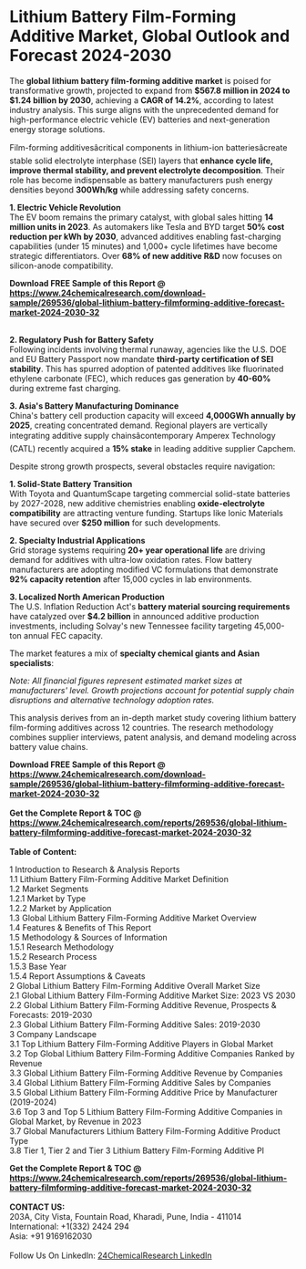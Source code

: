 <h1>Lithium Battery Film-Forming Additive Market, Global Outlook and Forecast 2024-2030</h1><p>The <strong>global lithium battery film-forming additive market</strong> is poised for transformative growth, projected to expand from <strong>$567.8 million in 2024 to $1.24 billion by 2030</strong>, achieving a <strong>CAGR of 14.2%</strong>, according to latest industry analysis. This surge aligns with the unprecedented demand for high-performance electric vehicle (EV) batteries and next-generation energy storage solutions.</p><p>Film-forming additivesâcritical components in lithium-ion batteriesâcreate stable solid electrolyte interphase (SEI) layers that <strong>enhance cycle life, improve thermal stability, and prevent electrolyte decomposition</strong>. Their role has become indispensable as battery manufacturers push energy densities beyond <strong>300Wh/kg</strong> while addressing safety concerns.</p><p><strong>1. Electric Vehicle Revolution</strong><br>
The EV boom remains the primary catalyst, with global sales hitting <strong>14 million units in 2023</strong>. As automakers like Tesla and BYD target <strong>50% cost reduction per kWh by 2030</strong>, advanced additives enabling fast-charging capabilities (under 15 minutes) and 1,000+ cycle lifetimes have become strategic differentiators. Over <strong>68% of new additive R&amp;D</strong> now focuses on silicon-anode compatibility.</p><div><b>Download FREE Sample of this Report @ 
            <a href="https://www.24chemicalresearch.com/download-sample/269536/global-lithium-battery-filmforming-additive-forecast-market-2024-2030-32">
            https://www.24chemicalresearch.com/download-sample/269536/global-lithium-battery-filmforming-additive-forecast-market-2024-2030-32</a></b></div><br><p><strong>2. Regulatory Push for Battery Safety</strong><br>
Following incidents involving thermal runaway, agencies like the U.S. DOE and EU Battery Passport now mandate <strong>third-party certification of SEI stability</strong>. This has spurred adoption of patented additives like fluorinated ethylene carbonate (FEC), which reduces gas generation by <strong>40-60%</strong> during extreme fast charging.</p><p><strong>3. Asia's Battery Manufacturing Dominance</strong><br>
China's battery cell production capacity will exceed <strong>4,000GWh annually by 2025</strong>, creating concentrated demand. Regional players are vertically integrating additive supply chainsâcontemporary Amperex Technology (CATL) recently acquired a <strong>15% stake</strong> in leading additive supplier Capchem.</p><p>Despite strong growth prospects, several obstacles require navigation:</p><p><strong>1. Solid-State Battery Transition</strong><br>
With Toyota and QuantumScape targeting commercial solid-state batteries by 2027-2028, new additive chemistries enabling <strong>oxide-electrolyte compatibility</strong> are attracting venture funding. Startups like Ionic Materials have secured over <strong>$250 million</strong> for such developments.</p><p><strong>2. Specialty Industrial Applications</strong><br>
Grid storage systems requiring <strong>20+ year operational life</strong> are driving demand for additives with ultra-low oxidation rates. Flow battery manufacturers are adopting modified VC formulations that demonstrate <strong>92% capacity retention</strong> after 15,000 cycles in lab environments.</p><p><strong>3. Localized North American Production</strong><br>
The U.S. Inflation Reduction Act's <strong>battery material sourcing requirements</strong> have catalyzed over <strong>$4.2 billion</strong> in announced additive production investments, including Solvay's new Tennessee facility targeting 45,000-ton annual FEC capacity.</p><p>The market features a mix of <strong>specialty chemical giants and Asian specialists</strong>:</p><p><em>Note: All financial figures represent estimated market sizes at manufacturers' level. Growth projections account for potential supply chain disruptions and alternative technology adoption rates.</em></p><p>This analysis derives from an in-depth market study covering lithium battery film-forming additives across 12 countries. The research methodology combines supplier interviews, patent analysis, and demand modeling across battery value chains.</p><div><b>Download FREE Sample of this Report @ 
            <a href="https://www.24chemicalresearch.com/download-sample/269536/global-lithium-battery-filmforming-additive-forecast-market-2024-2030-32">
            https://www.24chemicalresearch.com/download-sample/269536/global-lithium-battery-filmforming-additive-forecast-market-2024-2030-32</a></b></div><br><div><b>Get the Complete Report & TOC @ 
            <a href="https://www.24chemicalresearch.com/reports/269536/global-lithium-battery-filmforming-additive-forecast-market-2024-2030-32">
            https://www.24chemicalresearch.com/reports/269536/global-lithium-battery-filmforming-additive-forecast-market-2024-2030-32</a></b></div><br>
            <b>Table of Content:</b><p>1 Introduction to Research & Analysis Reports<br />
    1.1 Lithium Battery Film-Forming Additive Market Definition<br />
    1.2 Market Segments<br />
        1.2.1 Market by Type<br />
        1.2.2 Market by Application<br />
    1.3 Global Lithium Battery Film-Forming Additive Market Overview<br />
    1.4 Features & Benefits of This Report<br />
    1.5 Methodology & Sources of Information<br />
        1.5.1 Research Methodology<br />
        1.5.2 Research Process<br />
        1.5.3 Base Year<br />
        1.5.4 Report Assumptions & Caveats<br />
2 Global Lithium Battery Film-Forming Additive Overall Market Size<br />
    2.1 Global Lithium Battery Film-Forming Additive Market Size: 2023 VS 2030<br />
    2.2 Global Lithium Battery Film-Forming Additive Revenue, Prospects & Forecasts: 2019-2030<br />
    2.3 Global Lithium Battery Film-Forming Additive Sales: 2019-2030<br />
3 Company Landscape<br />
    3.1 Top Lithium Battery Film-Forming Additive Players in Global Market<br />
    3.2 Top Global Lithium Battery Film-Forming Additive Companies Ranked by Revenue<br />
    3.3 Global Lithium Battery Film-Forming Additive Revenue by Companies<br />
    3.4 Global Lithium Battery Film-Forming Additive Sales by Companies<br />
    3.5 Global Lithium Battery Film-Forming Additive Price by Manufacturer (2019-2024)<br />
    3.6 Top 3 and Top 5 Lithium Battery Film-Forming Additive Companies in Global Market, by Revenue in 2023<br />
    3.7 Global Manufacturers Lithium Battery Film-Forming Additive Product Type<br />
    3.8 Tier 1, Tier 2 and Tier 3 Lithium Battery Film-Forming Additive Pl</p><div><b>Get the Complete Report & TOC @ 
            <a href="https://www.24chemicalresearch.com/reports/269536/global-lithium-battery-filmforming-additive-forecast-market-2024-2030-32">
            https://www.24chemicalresearch.com/reports/269536/global-lithium-battery-filmforming-additive-forecast-market-2024-2030-32</a></b></div><br><b>CONTACT US:</b><br>
            203A, City Vista, Fountain Road, Kharadi, Pune, India - 411014<br>
            International: +1(332) 2424 294<br>
            Asia: +91 9169162030 <br><br>
            Follow Us On LinkedIn: <a href="https://www.linkedin.com/company/24chemicalresearch/">24ChemicalResearch LinkedIn</a>